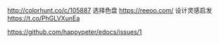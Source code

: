 http://colorhunt.co/c/105887 选择色盘
https://reeoo.com/ 设计灵感启发
https://t.co/PhGLVXunEa

https://github.com/happypeter/edocs/issues/1
